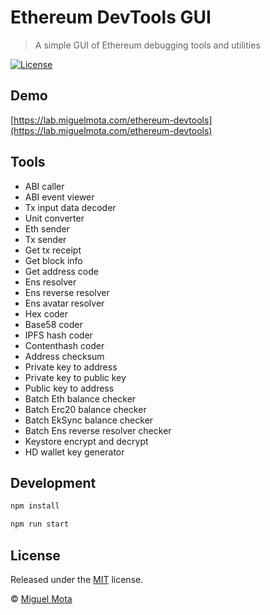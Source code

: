 # Ethereum DevTools GUI

> A simple GUI of Ethereum debugging tools and utilities

[![License](http://img.shields.io/badge/license-MIT-blue.svg)](https://raw.githubusercontent.com/miguelmota/ethereum-devtools/master/LICENSE)

## Demo

[https://lab.miguelmota.com/ethereum-devtools](https://lab.miguelmota.com/ethereum-devtools)

## Tools

- ABI caller
- ABI event viewer
- Tx input data decoder
- Unit converter
- Eth sender
- Tx sender
- Get tx receipt
- Get block info
- Get address code
- Ens resolver
- Ens reverse resolver
- Ens avatar resolver
- Hex coder
- Base58 coder
- IPFS hash coder
- Contenthash coder
- Address checksum
- Private key to address
- Private key to public key
- Public key to address
- Batch Eth balance checker
- Batch Erc20 balance checker
- Batch EkSync balance checker
- Batch Ens reverse resolver checker
- Keystore encrypt and decrypt
- HD wallet key generator

## Development

```bash
npm install
```

```bash
npm run start
```

## License

Released under the [MIT](./LICENSE) license.

© [Miguel Mota](https://github.com/miguelmota)

